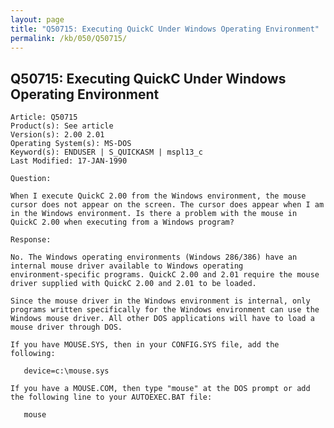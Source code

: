 ```yaml
---
layout: page
title: "Q50715: Executing QuickC Under Windows Operating Environment"
permalink: /kb/050/Q50715/
---
```


## Q50715: Executing QuickC Under Windows Operating Environment

	Article: Q50715
	Product(s): See article
	Version(s): 2.00 2.01
	Operating System(s): MS-DOS
	Keyword(s): ENDUSER | S_QUICKASM | mspl13_c
	Last Modified: 17-JAN-1990
	
	Question:
	
	When I execute QuickC 2.00 from the Windows environment, the mouse
	cursor does not appear on the screen. The cursor does appear when I am
	in the Windows environment. Is there a problem with the mouse in
	QuickC 2.00 when executing from a Windows program?
	
	Response:
	
	No. The Windows operating environments (Windows 286/386) have an
	internal mouse driver available to Windows operating
	environment-specific programs. QuickC 2.00 and 2.01 require the mouse
	driver supplied with QuickC 2.00 and 2.01 to be loaded.
	
	Since the mouse driver in the Windows environment is internal, only
	programs written specifically for the Windows environment can use the
	Windows mouse driver. All other DOS applications will have to load a
	mouse driver through DOS.
	
	If you have MOUSE.SYS, then in your CONFIG.SYS file, add the
	following:
	
	   device=c:\mouse.sys
	
	If you have a MOUSE.COM, then type "mouse" at the DOS prompt or add
	the following line to your AUTOEXEC.BAT file:
	
	   mouse

